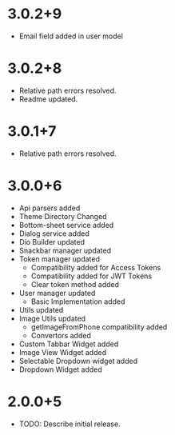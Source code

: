 # 3.0.2+9

- Email field added in user model

# 3.0.2+8

- Relative path errors resolved.
- Readme updated.

# 3.0.1+7

- Relative path errors resolved.

# 3.0.0+6

- Api parsers added
- Theme Directory Changed
- Bottom-sheet service added
- Dialog service added
- Dio Builder updated
- Snackbar manager updated
- Token manager updated
  - Compatibility added for Access Tokens
  - Compatibility added for JWT Tokens
  - Clear token method added
- User manager updated
  - Basic Implementation added
- Utils updated
- Image Utils updated
  - getImageFromPhone compatibility added
  - Convertors added
- Custom Tabbar Widget added
- Image View Widget added
- Selectable Dropdown widget added
- Dropdown Widget added

# 2.0.0+5

- TODO: Describe initial release.
